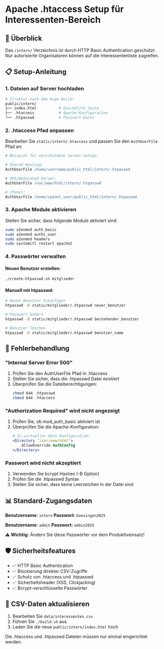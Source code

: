 # Apache .htaccess Setup für Interessenten-Bereich

## 🔐 Überblick

Das `/intern/` Verzeichnis ist durch HTTP Basic Authentication geschützt. Nur autorisierte Organisatoren können auf die Interessentenliste zugreifen.

## 📋 Setup-Anleitung

### 1. Dateien auf Server hochladen
```bash
# Struktur nach dem Hugo Build:
public/intern/
├── index.html          # Geschützte Seite
├── .htaccess           # Apache-Konfiguration
└── .htpasswd           # Passwort-Datei
```

### 2. .htaccess Pfad anpassen
Bearbeiten Sie `static/intern/.htaccess` und passen Sie den `AuthUserFile` Pfad an:

```apache
# Beispiel für verschiedene Server-Setups:

# Shared Hosting:
AuthUserFile /home/username/public_html/intern/.htpasswd

# VPS/Dedicated Server:
AuthUserFile /var/www/html/intern/.htpasswd

# cPanel:
AuthUserFile /home/cpanel_user/public_html/intern/.htpasswd
```

### 3. Apache Module aktivieren
Stellen Sie sicher, dass folgende Module aktiviert sind:
```bash
sudo a2enmod auth_basic
sudo a2enmod authz_user
sudo a2enmod headers
sudo systemctl restart apache2
```

### 4. Passwörter verwalten

#### Neuen Benutzer erstellen:
```bash
./create-htpasswd.sh mitglieder
```

#### Manuell mit htpasswd:
```bash
# Neuen Benutzer hinzufügen
htpasswd -B static/mitglieder/.htpasswd neuer_benutzer

# Passwort ändern
htpasswd -B static/mitglieder/.htpasswd bestehender_benutzer

# Benutzer löschen
htpasswd -D static/mitglieder/.htpasswd benutzer_name
```

## 🔧 Fehlerbehandlung

### "Internal Server Error 500"
1. Prüfen Sie den AuthUserFile Pfad in .htaccess
2. Stellen Sie sicher, dass die .htpasswd Datei existiert
3. Überprüfen Sie die Dateiberechtigungen:
   ```bash
   chmod 644 .htpasswd
   chmod 644 .htaccess
   ```

### "Authorization Required" wird nicht angezeigt
1. Prüfen Sie, ob mod_auth_basic aktiviert ist
2. Überprüfen Sie die Apache-Konfiguration:
   ```apache
   # In virtueller Host-Konfiguration:
   <Directory "/var/www/html">
       AllowOverride AuthConfig
   </Directory>
   ```

### Passwort wird nicht akzeptiert
1. Verwenden Sie bcrypt Hashes (-B Option)
2. Prüfen Sie die .htpasswd Syntax
3. Stellen Sie sicher, dass keine Leerzeichen in der Datei sind

## 📊 Standard-Zugangsdaten

**Benutzername:** `intern`
**Passwort:** `boesingen2025`

**Benutzername:** `admin`
**Passwort:** `admin2025`

⚠️ **Wichtig:** Ändern Sie diese Passwörter vor dem Produktiveinsatz!

## 🛡️ Sicherheitsfeatures

- ✅ HTTP Basic Authentication
- ✅ Blockierung direkter CSV-Zugriffe
- ✅ Schutz von .htaccess und .htpasswd
- ✅ Sicherheitsheader (XSS, Clickjacking)
- ✅ Bcrypt-verschlüsselte Passwörter

## 📝 CSV-Daten aktualisieren

1. Bearbeiten Sie `data/interessenten.csv`
2. Führen Sie `./build.sh` aus
3. Laden Sie die neue `public/intern/index.html` hoch

Die .htaccess und .htpasswd Dateien müssen nur einmal eingerichtet werden.
